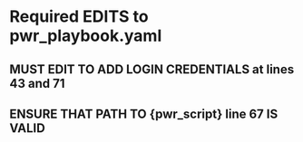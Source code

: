 # Required EDITS to pwr_playbook.yaml
## MUST EDIT TO ADD LOGIN CREDENTIALS at lines 43 and 71
## ENSURE THAT PATH TO {pwr_script} line 67 IS VALID

